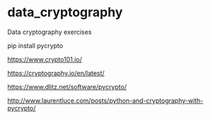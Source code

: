 # data_cryptography
Data cryptography exercises

pip install pycrypto

https://www.crypto101.io/

https://cryptography.io/en/latest/

https://www.dlitz.net/software/pycrypto/


http://www.laurentluce.com/posts/python-and-cryptography-with-pycrypto/